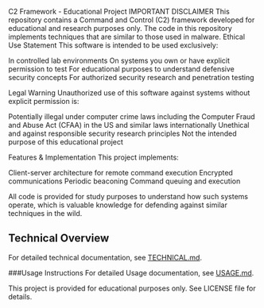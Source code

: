 C2 Framework - Educational Project
IMPORTANT DISCLAIMER
This repository contains a Command and Control (C2) framework developed for educational and research purposes only. The code in this repository implements techniques that are similar to those used in malware.
Ethical Use Statement
This software is intended to be used exclusively:

In controlled lab environments
On systems you own or have explicit permission to test
For educational purposes to understand defensive security concepts
For authorized security research and penetration testing

Legal Warning
Unauthorized use of this software against systems without explicit permission is:

Potentially illegal under computer crime laws including the Computer Fraud and Abuse Act (CFAA) in the US and similar laws internationally
Unethical and against responsible security research principles
Not the intended purpose of this educational project

Features & Implementation
This project implements:

Client-server architecture for remote command execution
Encrypted communications
Periodic beaconing
Command queuing and execution

All code is provided for study purposes to understand how such systems operate, which is valuable knowledge for defending against similar techniques in the wild.

## Technical Overview

For detailed technical documentation, see [TECHNICAL.md](TECHNICAL.md).

###Usage Instructions
For detailed Usage documentation, see [USAGE.md](USAGE.md).

This project is provided for educational purposes only. See LICENSE file for details.
